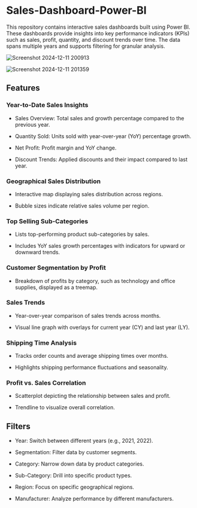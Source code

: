 # Sales-Dashboard-Power-BI


This repository contains interactive sales dashboards built using Power BI. These dashboards provide insights into key performance indicators (KPIs) such as sales, profit, quantity, and discount trends over time. The data spans multiple years and supports filtering for granular analysis.


![Screenshot 2024-12-11 200913](https://github.com/user-attachments/assets/04bdd049-c27b-4503-9ef3-5bcc458d621e)



![Screenshot 2024-12-11 201359](https://github.com/user-attachments/assets/43b82252-9248-4c99-8696-59211e78f5c7)


## Features

### Year-to-Date Sales Insights

- Sales Overview: Total sales and growth percentage compared to the previous year.

- Quantity Sold: Units sold with year-over-year (YoY) percentage growth.

- Net Profit: Profit margin and YoY change.

- Discount Trends: Applied discounts and their impact compared to last year.

### Geographical Sales Distribution

- Interactive map displaying sales distribution across regions.

- Bubble sizes indicate relative sales volume per region.


### Top Selling Sub-Categories

- Lists top-performing product sub-categories by sales.

- Includes YoY sales growth percentages with indicators for upward or downward trends.


### Customer Segmentation by Profit

- Breakdown of profits by category, such as technology and office supplies, displayed as a treemap.

### Sales Trends

- Year-over-year comparison of sales trends across months.

- Visual line graph with overlays for current year (CY) and last year (LY).


### Shipping Time Analysis

- Tracks order counts and average shipping times over months.

- Highlights shipping performance fluctuations and seasonality.


### Profit vs. Sales Correlation

- Scatterplot depicting the relationship between sales and profit.

- Trendline to visualize overall correlation.

## Filters

- Year: Switch between different years (e.g., 2021, 2022).

- Segmentation: Filter data by customer segments.

- Category: Narrow down data by product categories.

- Sub-Category: Drill into specific product types.
  
- Region: Focus on specific geographical regions.

- Manufacturer: Analyze performance by different manufacturers.


